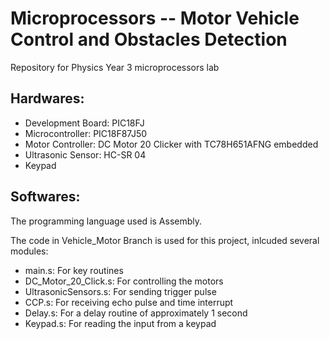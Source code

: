 # Microprocessors -- Motor Vehicle Control and Obstacles Detection
Repository for Physics Year 3 microprocessors lab


## Hardwares:
  - Development Board: PIC18FJ
  - Microcontroller: PIC18F87J50
  - Motor Controller: DC Motor 20 Clicker with TC78H651AFNG embedded
  - Ultrasonic Sensor: HC-SR 04
  - Keypad

## Softwares:
The programming language used is Assembly. 

The code in Vehicle_Motor Branch is used for this project, inlcuded several modules:
  - main.s: For key routines
  - DC_Motor_20_Click.s: For controlling the motors
  - UltrasonicSensors.s: For sending trigger pulse
  - CCP.s: For receiving echo pulse and time interrupt
  - Delay.s: For a delay routine of approximately 1 second
  - Keypad.s: For reading the input from a keypad 
  
